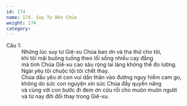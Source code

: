 ```yaml
---
id: 174
name: 174. Suy Tư Bên Chúa
weight: 174
category: 
---
```

<dl><dt>Câu 1:</dt><dd data-verse="1">Những lúc suy tư Giê-xu Chúa ban ơn và tha thứ cho tôi, <br/>khi tôi mãi buông tuồng theo lối sống nhiều cay đắng <br/> mà tình Chúa Giê-xu cao sâu rộng lai láng không thể đo lường. <br/>Ngài yêu tôi chuộc tội tôi chết thay. <br/>Chúa dấu yêu ơi con vui dấn thân vào đường nguy hiểm cam go, <br/>không do sức con nguyện xin sức Chúa đầy quyền năng <br/>và cùng với con bước đi đem ơn cứu rỗi cho muôn muôn người <br/>và từ nay đời đổi thay trong Giê-xu. </dd></dl>
